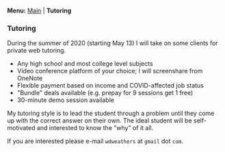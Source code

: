 **Menu:** [Main](/) | **Tutoring**

### Tutoring

During the summer of 2020 (starting May 13) I will take on some clients for private web tutoring.

* Any high school and most college level subjects
* Video conference platform of your choice; I will screenshare from OneNote
* Flexible payment based on income and COVID-affected job status
* "Bundle" deals available (e.g. prepay for 9 sessions get 1 free)
* 30-minute demo session available

My tutoring style is to lead the student through a problem until they come up with the correct answer on their own. The ideal student will be self-motivated and interested to know the "why" of it all.

If you are interested please e-mail `wdweathers` at `gmail` dot `com`.
